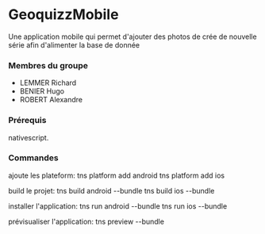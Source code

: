 # GeoquizzMobile

Une application mobile qui permet d'ajouter des photos de crée de nouvelle série afin d'alimenter la  base de donnée



### Membres du groupe 

  + LEMMER Richard
  + BENIER Hugo
  + ROBERT Alexandre

### Prérequis

nativescript.


### Commandes
ajoute les plateform:
  tns platform add android
  tns platform add ios

build le projet:
   tns build android --bundle 
   tns build ios --bundle 

installer l'application:
  tns run android --bundle
  tns run ios --bundle

prévisualiser l'application:
  tns preview --bundle
